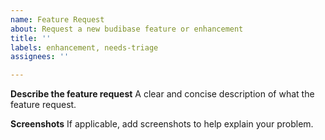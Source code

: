 ```yaml
---
name: Feature Request
about: Request a new budibase feature or enhancement
title: ''
labels: enhancement, needs-triage
assignees: ''

---
```


**Describe the feature request**
A clear and concise description of what the feature request.

**Screenshots**
If applicable, add screenshots to help explain your problem.
